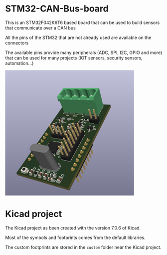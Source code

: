 # STM32-CAN-Bus-board

This is an STM32F042K6T6 based board that can be used to build sensors that communicate over a CAN bus

All the pins of the STM32 that are not already used are available on the connectors

The available pins provide many peripherals (ADC, SPI, I2C, GPIO and more) that can be used for many projects (IOT sensors, security sensors, automation...)

![3D PCB](docs/images/pcb_3d.png)

# Kicad project

The Kicad project as been created with the version 7.0.6 of Kicad.

Most of the symbols and footprints comes from the default libraries.

The custom footprints are stored in the `custom` folder near the Kicad project.
